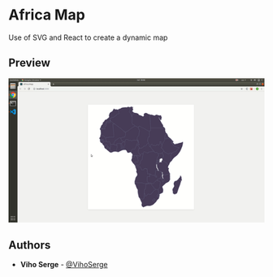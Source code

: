 # Africa Map

Use of SVG and React to create a dynamic map

## Preview

![Image](./public/preview.gif)

## Authors

* **Viho Serge** - [@VihoSerge](https://github.com/VihoSerge)